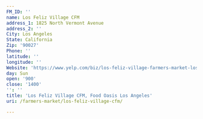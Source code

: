 ```yaml
---
FM_ID: ''
name: Los Feliz Village CFM
address_1: 1825 North Vermont Avenue
address_2: ''
City: Los Angeles
State: California
Zip: '90027'
Phone: ''
latitude: ''
longitude: ''
Website: 'https://www.yelp.com/biz/los-feliz-village-farmers-market-los-angeles'
day: Sun
open: '900'
close: '1400'
'': ''
title: 'Los Feliz Village CFM, Food Oasis Los Angeles'
uri: /farmers-market/los-feliz-village-cfm/

---
```

